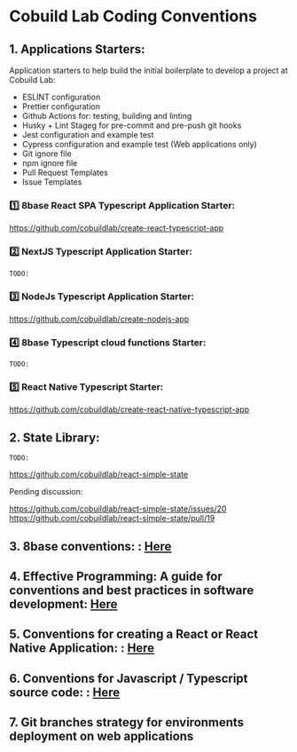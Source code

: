 # Cobuild Lab Coding Conventions

## 1. Applications Starters:

Application starters to help build the initial boilerplate to develop a project at Cobuild Lab:

* ESLINT configuration
* Prettier configuration
* Github Actions for: testing, building and linting
* Husky + Lint Stageg for pre-commit and pre-push git hooks
* Jest configuration and example test
* Cypress configuration and example test (Web applications only)
* Git ignore file
* npm ignore file
* Pull Request Templates
* Issue Templates

### 1️⃣ 8base React SPA Typescript Application Starter:  
https://github.com/cobuildlab/create-react-typescript-app
### 2️⃣ NextJS Typescript Application Starter:  
`TODO:`
### 3️⃣ NodeJs Typescript Application Starter:  
https://github.com/cobuildlab/create-nodejs-app
### 4️⃣ 8base Typescript cloud functions Starter:  
`TODO:`
### 5️⃣ React Native Typescript Starter:  
https://github.com/cobuildlab/create-react-native-typescript-app


## 2. State Library: 

`TODO:`

https://github.com/cobuildlab/react-simple-state

Pending discussion: 

https://github.com/cobuildlab/react-simple-state/issues/20  
https://github.com/cobuildlab/react-simple-state/pull/19

## 3. 8base conventions: : [Here](./conventions/conventions-for-creating-8base-applications.md)

## 4. Effective Programming: A guide for conventions and best practices in software development: [Here](./conventions/effective-programming-at-cobuildlab.md)
## 5. Conventions for creating a React or React Native Application: : [Here](./conventions/conventions-for-creating-a-react-application.md)
## 6. Conventions for Javascript / Typescript source code: : [Here](./conventions/conventions-for-javascript-typescript-source-code.md)
## 7. Git branches strategy for environments deployment on web applications
